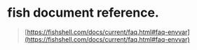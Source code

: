 # fish document reference.

> [https://fishshell.com/docs/current/faq.html#faq-envvar](https://fishshell.com/docs/current/faq.html#faq-envvar)
